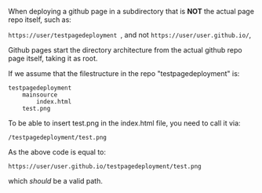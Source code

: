 When deploying a github page in a subdirectory that is **NOT** the actual page repo itself, such as:

```https://user/testpagedeployment ```, and not ```https://user/user.github.io/```,

Github pages start the directory architecture from the actual github repo page itself, taking it as root. 

If we assume that the filestructure in the repo "testpagedeployment" is:
```
testpagedeployment
    mainsource
        index.html
    test.png
```

To be able to insert test.png in the index.html file, you need to call it via:

```/testpagedeployment/test.png```

As the above code is equal to:

`https://user/user.github.io/testpagedeployment/test.png`

which *should* be a valid path. 
